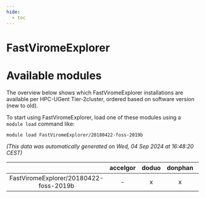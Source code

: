 ```yaml
---
hide:
  - toc
---
```


FastViromeExplorer
==================

# Available modules


The overview below shows which FastViromeExplorer installations are available per HPC-UGent Tier-2cluster, ordered based on software version (new to old).

To start using FastViromeExplorer, load one of these modules using a `module load` command like:

```shell
module load FastViromeExplorer/20180422-foss-2019b
```

*(This data was automatically generated on Wed, 04 Sep 2024 at 16:48:20 CEST)*  

| |accelgor|doduo|donphan|gallade|joltik|shinx|skitty|
| :---: | :---: | :---: | :---: | :---: | :---: | :---: | :---: |
|FastViromeExplorer/20180422-foss-2019b|-|x|x|-|x|-|x|
